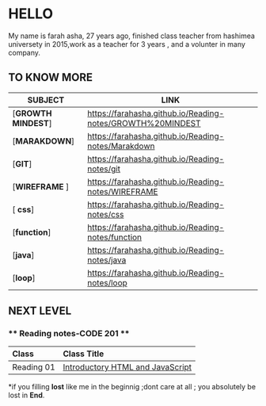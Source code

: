 # HELLO
My name is farah asha, 27 years ago, finished class teacher from hashimea universety in 2015,work as a teacher for 3 years , and a volunter in many company.





 ## TO KNOW MORE
 
| **SUBJECT**          |  **LINK**                       |
|   ---------------    |   ---------------------------------------    
| [**GROWTH MINDEST**] |   https://farahasha.github.io/Reading-notes/GROWTH%20MINDEST  |
| [**MARAKDOWN**]      |https://farahasha.github.io/Reading-notes/Marakdown  |
| [**GIT**]            |  https://farahasha.github.io/Reading-notes/git  |
| [**WIREFRAME** ]     | https://farahasha.github.io/Reading-notes/WIREFRAME  |
| [ **css**]           | https://farahasha.github.io/Reading-notes/css |
| [**function**]       | https://farahasha.github.io/Reading-notes/function |
| [**java**]           | https://farahasha.github.io/Reading-notes/java |
| [**loop**]           | https://farahasha.github.io/Reading-notes/loop |



## NEXT LEVEL

### ** Reading notes-CODE 201 **


| Class       | Class Title     | 
| :----------------  | :---------------- | 
| Reading 01 | [Introductory HTML and JavaScript]()  |




*if you filling **lost** like me in the beginnig ;dont care at all ;
you absolutely  be lost in **End**.


